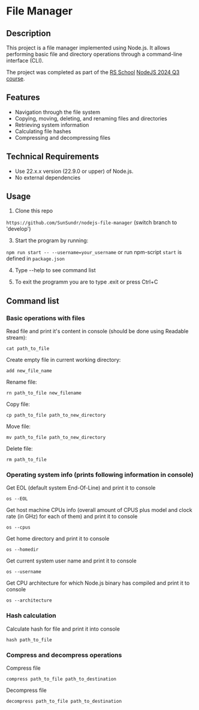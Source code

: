 # File Manager

## Description
This project is a file manager implemented using Node.js. It allows performing basic file and directory operations through a command-line interface (CLI).

The project was completed as part of the [RS School](https://rs.school/) [NodeJS 2024 Q3 course](https://github.com/AlreadyBored/nodejs-assignments/blob/main/assignments/file-manager/assignment.md).

## Features
- Navigation through the file system
- Copying, moving, deleting, and renaming files and directories
- Retrieving system information
- Calculating file hashes
- Compressing and decompressing files

## Technical Requirements
- Use 22.x.x version (22.9.0 or upper) of Node.js.
- No external dependencies

## Usage

1. Clone this repo 

```https://github.com/SunSundr/nodejs-file-manager```
(switch branch to 'develop')

3. Start the program by running:

```npm run start -- --username=your_username```
or run npm-script `start` is defined in `package.json`

4. Type --help to see command list

5. To exit the programm you are to type .exit or press Ctrl+C

## Command list

### Basic operations with files

Read file and print it's content in console (should be done using Readable stream):

```cat path_to_file```

Create empty file in current working directory:

```add new_file_name```

Rename file:

```rn path_to_file new_filename```

Copy file:

```cp path_to_file path_to_new_directory```

Move file:

```mv path_to_file path_to_new_directory```

Delete file:

```rm path_to_file```

### Operating system info (prints following information in console)

Get EOL (default system End-Of-Line) and print it to console

```os --EOL```

Get host machine CPUs info (overall amount of CPUS plus model and clock rate (in GHz) for each of them) and print it to console

```os --cpus```

Get home directory and print it to console

```os --homedir```

Get current system user name and print it to console

```os --username```

Get CPU architecture for which Node.js binary has compiled and print it to console

```os --architecture```

### Hash calculation
Calculate hash for file and print it into console

```hash path_to_file```

### Compress and decompress operations

Compress file

```compress path_to_file path_to_destination```

Decompress file 

```decompress path_to_file path_to_destination```
